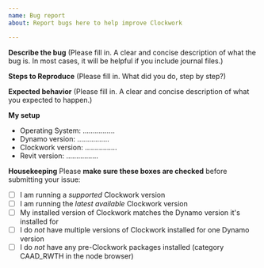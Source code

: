 ```yaml
---
name: Bug report
about: Report bugs here to help improve Clockwork

---
```


**Describe the bug**
(Please fill in. A clear and concise description of what the bug is. In most cases, it will be helpful if you include journal files.)

**Steps to Reproduce**
(Please fill in. What did you do, step by step?)

**Expected behavior**
(Please fill in. A clear and concise description of what you expected to happen.)

**My setup**
- Operating System: ................
- Dynamo version: ................
- Clockwork version: ................
- Revit version: ................

**Housekeeping**
Please **make sure these boxes are checked** before submitting your issue:
- [ ] I am running a *supported* Clockwork version
- [ ] I am running the *latest available* Clockwork version
- [ ] My installed version of Clockwork matches the Dynamo version it's installed for
- [ ] I do *not* have multiple versions of Clockwork installed for one Dynamo version
- [ ] I do *not* have any pre-Clockwork packages installed (category CAAD_RWTH in the node browser)
